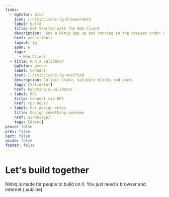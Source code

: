 ```yaml
---
links:
  - bgColor: blue
    icon: i-nimiq:icons-lg-browsermesh
    label: Build
    title: Get Started with the Web Client
    description:  Get a Nimiq App up and running in the browser under 5 minutes.
    href: web-client/
    layout: lg
    span: 6
    tags:
      - Web Client
  - title: Run a validator
    bgColor: green
    label: Connect
    icon: i-nimiq:icons-lg-verified
    description: Collect stake, validate blocks and earn.
    tags: [Validator]
    href: becoming-a-validator
  - label: RPC
    title: Connect via RPC
    href: rpc-docs/
  - label: Our design rules
    title: Design something awesome
    href: ui/design/
    tags: [Asset]
prose: false
prev: false
next: false
aside: false
footer: false
---
```


<HeadsUp />

# Let's build together

Nimiq is made for people to build on it. You just need a browser and Internet.{.subline}

<Tags :tags="$frontmatter.links.map(l => l.tags).filter(Boolean).flat()" mt-24 />
<Grid :items="$frontmatter.links" mt-64 />
